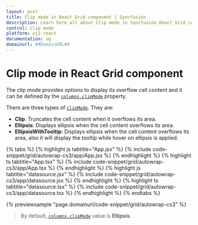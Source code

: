 ```yaml
---
layout: post
title: Clip mode in React Grid component | Syncfusion
description: Learn here all about Clip mode in Syncfusion React Grid component of Syncfusion Essential JS 2 and more.
control: Clip mode 
platform: ej2-react
documentation: ug
domainurl: ##DomainURL##
---
```


# Clip mode in React Grid component

The clip mode provides options to display its overflow cell content and it can be defined by the
 [`columns.clipMode`](https://ej2.syncfusion.com/angular/documentation/api/grid/column/#clipmode) property.

There are three types of [`clipMode`](https://ej2.syncfusion.com/angular/documentation/api/grid/column/#clipmode). They are:

* **Clip**: Truncates the cell content when it overflows its area.
* **Ellipsis**: Displays ellipsis when the cell content overflows its area.
* **EllipsisWithTooltip**: Displays ellipsis when the cell content overflows its area,
 also it will display the tooltip while hover on ellipsis is applied.

{% tabs %}
{% highlight js tabtitle="App.jsx" %}
{% include code-snippet/grid/autowrap-cs3/app/App.jsx %}
{% endhighlight %}
{% highlight ts tabtitle="App.tsx" %}
{% include code-snippet/grid/autowrap-cs3/app/App.tsx %}
{% endhighlight %}
{% highlight js tabtitle="datasource.jsx" %}
{% include code-snippet/grid/autowrap-cs3/app/datasource.jsx %}
{% endhighlight %}
{% highlight ts tabtitle="datasource.tsx" %}
{% include code-snippet/grid/autowrap-cs3/app/datasource.tsx %}
{% endhighlight %}
{% endtabs %}

 {% previewsample "page.domainurl/code-snippet/grid/autowrap-cs3" %}

>By default, [`columns.clipMode`](https://ej2.syncfusion.com/angular/documentation/api/grid/column/#clipmode) value is **Ellipsis**.